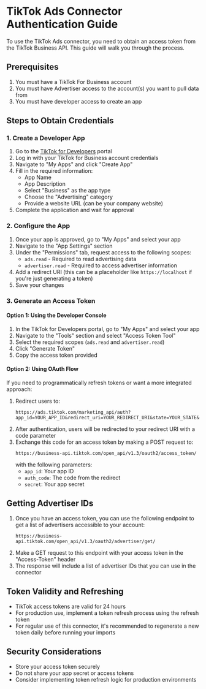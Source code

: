 # TikTok Ads Connector Authentication Guide

To use the TikTok Ads connector, you need to obtain an access token from the TikTok Business API. This guide will walk you through the process.

## Prerequisites

1. You must have a TikTok For Business account
2. You must have Advertiser access to the account(s) you want to pull data from
3. You must have developer access to create an app

## Steps to Obtain Credentials

### 1. Create a Developer App

1. Go to the [TikTok for Developers](https://developers.tiktok.com/) portal
2. Log in with your TikTok for Business account credentials
3. Navigate to "My Apps" and click "Create App"
4. Fill in the required information:
   - App Name
   - App Description
   - Select "Business" as the app type
   - Choose the "Advertising" category
   - Provide a website URL (can be your company website)
5. Complete the application and wait for approval

### 2. Configure the App

1. Once your app is approved, go to "My Apps" and select your app
2. Navigate to the "App Settings" section
3. Under the "Permissions" tab, request access to the following scopes:
   - `ads.read` - Required to read advertising data
   - `advertiser.read` - Required to access advertiser information
4. Add a redirect URI (this can be a placeholder like `https://localhost` if you're just generating a token)
5. Save your changes

### 3. Generate an Access Token

#### Option 1: Using the Developer Console

1. In the TikTok for Developers portal, go to "My Apps" and select your app
2. Navigate to the "Tools" section and select "Access Token Tool"
3. Select the required scopes (`ads.read` and `advertiser.read`)
4. Click "Generate Token"
5. Copy the access token provided

#### Option 2: Using OAuth Flow

If you need to programmatically refresh tokens or want a more integrated approach:

1. Redirect users to:
   ```
   https://ads.tiktok.com/marketing_api/auth?app_id=YOUR_APP_ID&redirect_uri=YOUR_REDIRECT_URI&state=YOUR_STATE&scope=ads.read,advertiser.read
   ```
2. After authentication, users will be redirected to your redirect URI with a code parameter
3. Exchange this code for an access token by making a POST request to:
   ```
   https://business-api.tiktok.com/open_api/v1.3/oauth2/access_token/
   ```
   with the following parameters:
   - `app_id`: Your app ID
   - `auth_code`: The code from the redirect
   - `secret`: Your app secret

## Getting Advertiser IDs

1. Once you have an access token, you can use the following endpoint to get a list of advertisers accessible to your account:
   ```
   https://business-api.tiktok.com/open_api/v1.3/oauth2/advertiser/get/
   ```
2. Make a GET request to this endpoint with your access token in the "Access-Token" header
3. The response will include a list of advertiser IDs that you can use in the connector

## Token Validity and Refreshing

- TikTok access tokens are valid for 24 hours
- For production use, implement a token refresh process using the refresh token
- For regular use of this connector, it's recommended to regenerate a new token daily before running your imports

## Security Considerations

- Store your access token securely
- Do not share your app secret or access tokens
- Consider implementing token refresh logic for production environments 